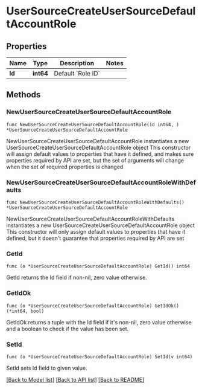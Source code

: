 # UserSourceCreateUserSourceDefaultAccountRole

## Properties

Name | Type | Description | Notes
------------ | ------------- | ------------- | -------------
**Id** | **int64** | Default &#x60;Role ID&#x60; | 

## Methods

### NewUserSourceCreateUserSourceDefaultAccountRole

`func NewUserSourceCreateUserSourceDefaultAccountRole(id int64, ) *UserSourceCreateUserSourceDefaultAccountRole`

NewUserSourceCreateUserSourceDefaultAccountRole instantiates a new UserSourceCreateUserSourceDefaultAccountRole object
This constructor will assign default values to properties that have it defined,
and makes sure properties required by API are set, but the set of arguments
will change when the set of required properties is changed

### NewUserSourceCreateUserSourceDefaultAccountRoleWithDefaults

`func NewUserSourceCreateUserSourceDefaultAccountRoleWithDefaults() *UserSourceCreateUserSourceDefaultAccountRole`

NewUserSourceCreateUserSourceDefaultAccountRoleWithDefaults instantiates a new UserSourceCreateUserSourceDefaultAccountRole object
This constructor will only assign default values to properties that have it defined,
but it doesn't guarantee that properties required by API are set

### GetId

`func (o *UserSourceCreateUserSourceDefaultAccountRole) GetId() int64`

GetId returns the Id field if non-nil, zero value otherwise.

### GetIdOk

`func (o *UserSourceCreateUserSourceDefaultAccountRole) GetIdOk() (*int64, bool)`

GetIdOk returns a tuple with the Id field if it's non-nil, zero value otherwise
and a boolean to check if the value has been set.

### SetId

`func (o *UserSourceCreateUserSourceDefaultAccountRole) SetId(v int64)`

SetId sets Id field to given value.



[[Back to Model list]](../README.md#documentation-for-models) [[Back to API list]](../README.md#documentation-for-api-endpoints) [[Back to README]](../README.md)


